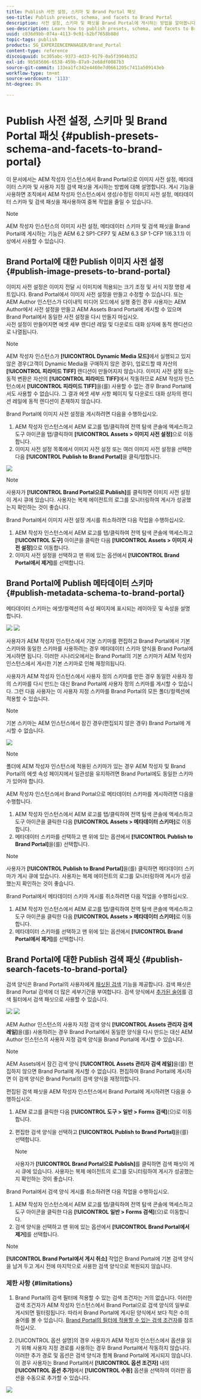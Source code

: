 ```yaml
---
title: Publish 사전 설정, 스키마 및 Brand Portal 패싯
seo-title: Publish presets, schema, and facets to Brand Portal
description: 사전 설정, 스키마 및 패싯을 Brand Portal에 게시하는 방법을 알아봅니다.
seo-description: Learn how to publish presets, schema, and facets to Brand Portal.
uuid: c836d9bb-074a-4113-9c91-b2bf7658b88d
topic-tags: publish
products: SG_EXPERIENCEMANAGER/Brand_Portal
content-type: reference
discoiquuid: bc305abc-9373-4d33-9179-0a5f3904b352
exl-id: 9b585606-6538-459b-87a9-2e68df0087b3
source-git-commit: 133ea1fc342e4460e7d0661205c7411a509143eb
workflow-type: tm+mt
source-wordcount: '1133'
ht-degree: 0%

---
```


# Publish 사전 설정, 스키마 및 Brand Portal 패싯 {#publish-presets-schema-and-facets-to-brand-portal}

이 문서에서는 AEM 작성자 인스턴스에서 Brand Portal으로 이미지 사전 설정, 메타데이터 스키마 및 사용자 지정 검색 패싯을 게시하는 방법에 대해 설명합니다. 게시 기능을 사용하면 조직에서 AEM 작성자 인스턴스에서 생성/수정된 이미지 사전 설정, 메타데이터 스키마 및 검색 패싯을 재사용하여 중복 작업을 줄일 수 있습니다.

>[!NOTE]
>
>AEM 작성자 인스턴스의 이미지 사전 설정, 메타데이터 스키마 및 검색 패싯을 Brand Portal에 게시하는 기능은 AEM 6.2 SP1-CFP7 및 AEM 6.3 SP 1-CFP 1(6.3.1.1) 이상에서 사용할 수 있습니다.

## Brand Portal에 대한 Publish 이미지 사전 설정 {#publish-image-presets-to-brand-portal}

이미지 사전 설정은 이미지 전달 시 이미지에 적용되는 크기 조정 및 서식 지정 명령 세트입니다. Brand Portal에서 이미지 사전 설정을 만들고 수정할 수 있습니다. 또는 AEM Author 인스턴스가 다이내믹 미디어 모드에서 실행 중인 경우 사용자는 AEM Author에서 사전 설정을 만들고 AEM Assets Brand Portal에 게시할 수 있으며 Brand Portal에서 동일한 사전 설정을 다시 만들지 마십시오.\
사전 설정이 만들어지면 에셋 세부 렌디션 레일 및 다운로드 대화 상자에 동적 렌디션으로 나열됩니다.

>[!NOTE]
>
>AEM 작성자 인스턴스가 **[!UICONTROL Dynamic Media 모드]**&#x200B;에서 실행되고 있지 않은 경우(고객이 Dynamic Media을 구매하지 않은 경우), 업로드할 때 자산의 **[!UICONTROL 피라미드 TIFF]** 렌디션이 만들어지지 않습니다. 이미지 사전 설정 또는 동적 변환은 자산의 **[!UICONTROL 피라미드 TIFF]**&#x200B;에서 작동하므로 AEM 작성자 인스턴스에서 **[!UICONTROL 피라미드 TIFF]**&#x200B;을(를) 사용할 수 없는 경우 Brand Portal에서도 사용할 수 없습니다. 그 결과 에셋 세부 사항 페이지 및 다운로드 대화 상자의 렌디션 레일에 동적 렌디션이 존재하지 않습니다.

Brand Portal에 이미지 사전 설정을 게시하려면 다음을 수행하십시오.

1. AEM 작성자 인스턴스에서 AEM 로고를 탭/클릭하여 전역 탐색 콘솔에 액세스하고 도구 아이콘을 탭/클릭하여 **[!UICONTROL Assets > 이미지 사전 설정]**&#x200B;으로 이동합니다.
1. 이미지 사전 설정 목록에서 이미지 사전 설정 또는 여러 이미지 사전 설정을 선택한 다음 **[!UICONTROL Publish to Brand Portal]**&#x200B;을 클릭/탭합니다.

![](assets/publishpreset.png)

>[!NOTE]
>
>사용자가 **[!UICONTROL Brand Portal으로 Publish]**&#x200B;를 클릭하면 이미지 사전 설정이 게시 큐에 있습니다. 사용자는 복제 에이전트의 로그를 모니터링하여 게시가 성공했는지 확인하는 것이 좋습니다.

Brand Portal에서 이미지 사전 설정 게시를 취소하려면 다음 작업을 수행하십시오.

1. AEM 작성자 인스턴스에서 AEM 로고를 탭/클릭하여 전역 탐색 콘솔에 액세스하고 **[!UICONTROL 도구]** 아이콘을 클릭한 다음 **[!UICONTROL Assets > 이미지 사전 설정]**&#x200B;으로 이동합니다.
1. 이미지 사전 설정을 선택하고 맨 위에 있는 옵션에서 **[!UICONTROL Brand Portal에서 제거]**&#x200B;를 선택합니다.

## Brand Portal에 Publish 메타데이터 스키마  {#publish-metadata-schema-to-brand-portal}

메타데이터 스키마는 에셋/컬렉션의 속성 페이지에 표시되는 레이아웃 및 속성을 설명합니다.

![](assets/metadata-schema-editor.png) ![](assets/asset-properties-1.png)

사용자가 AEM 작성자 인스턴스에서 기본 스키마를 편집하고 Brand Portal에서 기본 스키마와 동일한 스키마를 사용하려는 경우 메타데이터 스키마 양식을 Brand Portal에 게시하면 됩니다. 이러한 시나리오에서는 Brand Portal의 기본 스키마가 AEM 작성자 인스턴스에서 게시한 기본 스키마로 인해 재정의됩니다.

사용자가 AEM 작성자 인스턴스에서 사용자 정의 스키마를 만든 경우 동일한 사용자 정의 스키마를 다시 만드는 대신 Brand Portal에 사용자 정의 스키마를 게시할 수 있습니다. 그런 다음 사용자는 이 사용자 지정 스키마를 Brand Portal의 모든 폴더/컬렉션에 적용할 수 있습니다.

>[!NOTE]
>
>기본 스키마는 AEM 인스턴스에서 잠긴 경우(편집되지 않은 경우) Brand Portal에 게시할 수 없습니다.

![](assets/default-schema-form.png)

>[!NOTE]
>
>폴더에 AEM 작성자 인스턴스에 적용된 스키마가 있는 경우 AEM 작성자 및 Brand Portal의 에셋 속성 페이지에서 일관성을 유지하려면 Brand Portal에도 동일한 스키마가 있어야 합니다.

AEM 작성자 인스턴스에서 Brand Portal으로 메타데이터 스키마를 게시하려면 다음을 수행합니다.

1. AEM 작성자 인스턴스에서 AEM 로고를 탭/클릭하여 전역 탐색 콘솔에 액세스하고 도구 아이콘을 클릭한 다음 **[!UICONTROL Assets > 메타데이터 스키마]**&#x200B;로 이동합니다.
1. 메타데이터 스키마를 선택하고 맨 위에 있는 옵션에서 **[!UICONTROL Publish to Brand Portal]**&#x200B;을(를) 선택합니다.

>[!NOTE]
>
>사용자가 **[!UICONTROL Publish to Brand Portal]**&#x200B;을(를) 클릭하면 메타데이터 스키마가 게시 큐에 있습니다. 사용자는 복제 에이전트의 로그를 모니터링하여 게시가 성공했는지 확인하는 것이 좋습니다.

Brand Portal에서 메타데이터 스키마 게시를 취소하려면 다음 작업을 수행하십시오.

1. AEM 작성자 인스턴스에서 AEM 로고를 탭/클릭하여 전역 탐색 콘솔에 액세스하고 도구 아이콘을 클릭한 다음 **[!UICONTROL Assets > 메타데이터 스키마]**&#x200B;로 이동합니다.
1. 메타데이터 스키마를 선택하고 맨 위에 있는 옵션에서 **[!UICONTROL Brand Portal에서 제거]**&#x200B;를 선택합니다.

## Brand Portal에 대한 Publish 검색 패싯 {#publish-search-facets-to-brand-portal}

검색 양식은 Brand Portal의 사용자에게 [패싯된 검색](../using/brand-portal-search-facets.md) 기능을 제공합니다. 검색 패싯은 Brand Portal 검색에 더 많은 세부기간을 부여합니다. 검색 양식에서 [추가된 술어](https://experienceleague.adobe.com/docs/experience-manager-65/assets/administer/search-facets.html)를 검색 필터에서 검색 패싯으로 사용할 수 있습니다.

![](assets/property-predicate-removed.png)
![](assets/search-form.png)

AEM Author 인스턴스의 사용자 지정 검색 양식 **[!UICONTROL Assets 관리자 검색 레일]**&#x200B;을(를) 사용하려는 경우 Brand Portal에서 동일한 양식을 다시 만드는 대신 AEM Author 인스턴스의 사용자 지정 검색 양식을 Brand Portal에 게시할 수 있습니다.

>[!NOTE]
>
>AEM Assets에서 잠긴 검색 양식 **[!UICONTROL Assets 관리자 검색 레일]**&#x200B;을(를) 편집하지 않으면 Brand Portal에 게시할 수 없습니다. 편집하여 Brand Portal에 게시하면 이 검색 양식은 Brand Portal의 검색 양식을 재정의합니다.

편집된 검색 패싯을 AEM 작성자 인스턴스에서 Brand Portal에 게시하려면 다음을 수행하십시오.

1. AEM 로고를 클릭한 다음 **[!UICONTROL 도구 > 일반 > Forms 검색]**(으)로 이동합니다.
1. 편집한 검색 양식을 선택하고 **[!UICONTROL Publish to Brand Portal]**&#x200B;을(를) 선택합니다.

   >[!NOTE]
   >
   >사용자가 **[!UICONTROL Brand Portal으로 Publish]**&#x200B;를 클릭하면 검색 패싯이 게시 큐에 있습니다. 사용자는 복제 에이전트의 로그를 모니터링하여 게시가 성공했는지 확인하는 것이 좋습니다.

Brand Portal에서 검색 양식 게시를 취소하려면 다음 작업을 수행하십시오.

1. AEM 작성자 인스턴스에서 AEM 로고를 탭/클릭하여 전역 탐색 콘솔에 액세스하고 도구 아이콘을 클릭한 다음 **[!UICONTROL 일반 > Forms 검색]**(으)로 이동합니다.
1. 검색 양식을 선택하고 맨 위에 있는 옵션에서 **[!UICONTROL Brand Portal에서 제거]**&#x200B;를 선택합니다.

>[!NOTE]
>
>**[!UICONTROL Brand Portal에서 게시 취소]** 작업은 Brand Portal에 기본 검색 양식을 남겨 두고 게시 전에 마지막으로 사용한 검색 양식으로 복원되지 않습니다.

### 제한 사항 {#limitations}

1. Brand Portal의 검색 필터에 적용할 수 있는 검색 조건자는 거의 없습니다. 이러한 검색 조건자가 AEM 작성자 인스턴스에서 Brand Portal으로 검색 양식의 일부로 게시되면 필터링됩니다. 따라서 Brand Portal에 게시된 양식에서 보다 적은 수의 술어를 볼 수 있습니다. [Brand Portal의 필터에 적용할 수 있는 검색 조건자](../using/brand-portal-search-facets.md#list-of-search-predicates)를 참조하십시오.

1. [!UICONTROL 옵션 설명]의 경우 사용자가 AEM 작성자 인스턴스에서 옵션을 읽기 위해 사용자 지정 경로를 사용하는 경우 Brand Portal에서 작동하지 않습니다. 이러한 추가 경로 및 옵션은 검색 양식과 함께 Brand Portal에 게시되지 않습니다. 이 경우 사용자는 Brand Portal에서 **[!UICONTROL 옵션 조건자]** 내의 **[!UICONTROL 옵션 추가]**&#x200B;에서 **[!UICONTROL 수동]** 옵션을 선택하여 이러한 옵션을 수동으로 추가할 수 있습니다.

![](assets/options-predicate-manual.png)
